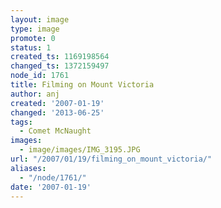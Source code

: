 ```yaml
---
layout: image
type: image
promote: 0
status: 1
created_ts: 1169198564
changed_ts: 1372159497
node_id: 1761
title: Filming on Mount Victoria
author: anj
created: '2007-01-19'
changed: '2013-06-25'
tags:
  - Comet McNaught
images:
  - image/images/IMG_3195.JPG
url: "/2007/01/19/filming_on_mount_victoria/"
aliases:
  - "/node/1761/"
date: '2007-01-19'
---
```


